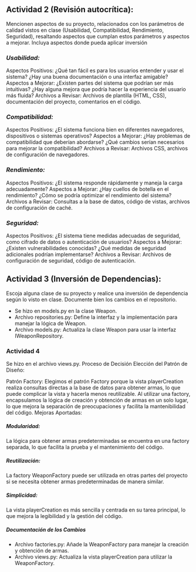 ## Actividad 2 (Revisión autocrítica): 

Mencionen aspectos de su proyecto, relacionados con los 
parámetros de calidad vistos en clase (Usabilidad, Compatibilidad, Rendimiento, Seguridad), 
resaltando aspectos que cumplan estos parámetros y aspectos a mejorar. Incluya aspectos 
donde pueda aplicar inversión  

### *Usabilidad:*

Aspectos Positivos: ¿Qué tan fácil es para los usuarios entender y usar el sistema? ¿Hay una buena documentación o una interfaz amigable?
Aspectos a Mejorar: ¿Existen partes del sistema que podrían ser más intuitivas? ¿Hay alguna mejora que podría hacer la experiencia del usuario más fluida?
Archivos a Revisar: Archivos de plantilla (HTML, CSS), documentación del proyecto, comentarios en el código.


### *Compatibilidad:*

Aspectos Positivos: ¿El sistema funciona bien en diferentes navegadores, dispositivos o sistemas operativos?
Aspectos a Mejorar: ¿Hay problemas de compatibilidad que deberían abordarse? ¿Qué cambios serían necesarios para mejorar la compatibilidad?
Archivos a Revisar: Archivos CSS, archivos de configuración de navegadores.

### *Rendimiento:*

Aspectos Positivos: ¿El sistema responde rápidamente y maneja la carga adecuadamente?
Aspectos a Mejorar: ¿Hay cuellos de botella en el rendimiento? ¿Cómo se podría optimizar el rendimiento del sistema?
Archivos a Revisar: Consultas a la base de datos, código de vistas, archivos de configuración de caché.

### *Seguridad:*

Aspectos Positivos: ¿El sistema tiene medidas adecuadas de seguridad, como cifrado de datos o autenticación de usuarios?
Aspectos a Mejorar: ¿Existen vulnerabilidades conocidas? ¿Qué medidas de seguridad adicionales podrían implementarse?
Archivos a Revisar: Archivos de configuración de seguridad, código de autenticación.

## Actividad 3 (Inversión de Dependencias): 
Escoja alguna clase de su proyecto y realice una inversión de dependencia según lo visto en clase. Documente bien los cambios en el repositorio. 

* Se hizo en models.py en la clase Weapon. 
* Archivo repositories.py: Define la interfaz y la implementación para manejar la lógica de Weapon.
* Archivo models.py: Actualiza la clase Weapon para usar la interfaz IWeaponRepository.

### Actividad 4
Se hizo en el archivo views.py.
Proceso de Decisión
Elección del Patrón de Diseño:

Patrón Factory: Elegimos el patrón Factory porque la vista playerCreation realiza consultas directas a la base de datos para obtener armas, lo que puede complicar la vista y hacerla menos reutilizable. Al utilizar una factory, encapsulamos la lógica de creación y obtención de armas en un solo lugar, lo que mejora la separación de preocupaciones y facilita la mantenibilidad del código.
Mejoras Aportadas:

##### Modularidad: 
La lógica para obtener armas predeterminadas se encuentra en una factory separada, lo que facilita la prueba y el mantenimiento del código.

##### Reutilización: 
La factory WeaponFactory puede ser utilizada en otras partes del proyecto si se necesita obtener armas predeterminadas de manera similar.

##### Simplicidad: 
La vista playerCreation es más sencilla y centrada en su tarea principal, lo que mejora la legibilidad y la gestión del código.

##### Documentación de los Cambios
* Archivo factories.py: Añade la WeaponFactory para manejar la creación y obtención de armas.
* Archivo views.py: Actualiza la vista playerCreation para utilizar la WeaponFactory.
